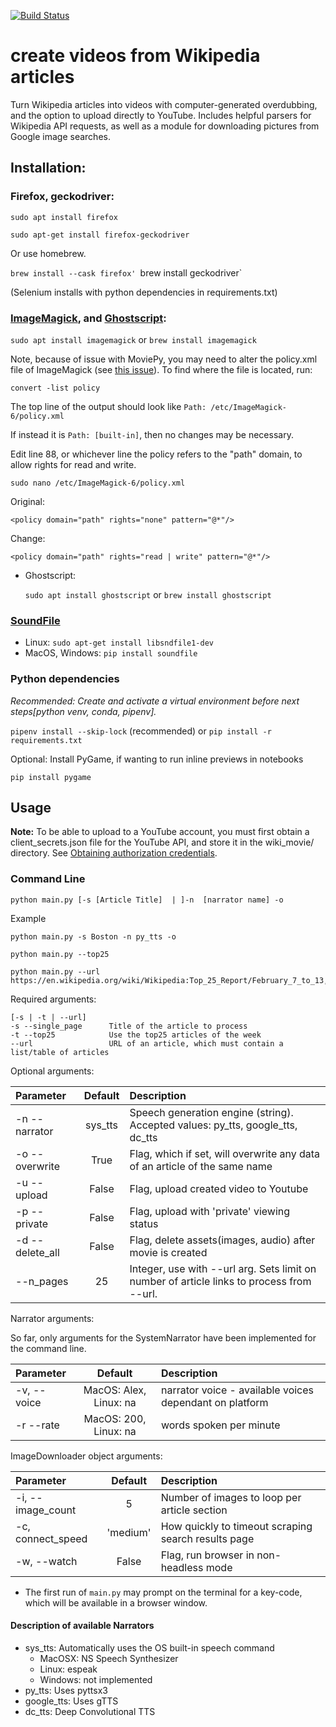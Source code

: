 [![Build Status](https://www.travis-ci.com/jaredkeil/wikiVideoCreator.svg?branch=master)](https://www.travis-ci.com/jaredkeil/wikiVideoCreator)

# create videos from Wikipedia articles

Turn Wikipedia articles into videos with computer-generated overdubbing, and the option to upload directly to YouTube.
Includes helpful parsers for Wikipedia API requests, as well as a module for downloading pictures from Google image searches.

## Installation:

### Firefox, geckodriver:

`sudo apt install firefox`

`sudo apt-get install firefox-geckodriver`

Or use homebrew.

`brew install --cask firefox'
`brew install geckodriver`

(Selenium installs with python dependencies in requirements.txt)


### [ImageMagick](https://imagemagick.org/script/download.php), and [Ghostscript](https://www.ghostscript.com/doc/9.53.3/Install.htm):
    

  `sudo apt install imagemagick` or `brew install imagemagick`

  Note, because of issue with MoviePy, you may need to alter the policy.xml file of ImageMagick (see [this issue](https://github.com/Zulko/moviepy/issues/401#issuecomment-278679961)). To find where the file is located, run:
  
  `convert -list policy`

  The top line of the output should look like
  `Path: /etc/ImageMagick-6/policy.xml`

  If instead it is `Path: [built-in]`, then no changes may be necessary.
  
  Edit line 88, or whichever line the policy refers to the "path" domain, to allow rights for read and write.
  
  `sudo nano /etc/ImageMagick-6/policy.xml`

  Original:
  
  `<policy domain="path" rights="none" pattern="@*"/>`

  Change:

  `<policy domain="path" rights="read | write" pattern="@*"/>`

- Ghostscript:

    `sudo apt install ghostscript` or `brew install ghostscript`

### [SoundFile](https://pysoundfile.readthedocs.io/en/latest/#installation)
   
- Linux: `sudo apt-get install libsndfile1-dev`
- MacOS, Windows: `pip install soundfile`


### Python dependencies
*Recommended: Create and activate a virtual environment before next steps[python venv, conda, pipenv].*

`pipenv install --skip-lock` (recommended) or `pip install -r requirements.txt`

Optional: Install PyGame, if wanting to run inline previews in notebooks

`pip install pygame`

## Usage


**Note:** To be able to upload to a YouTube account, you must first obtain a client_secrets.json file for the YouTube API,
 and store it in the wiki_movie/ directory.
See [Obtaining authorization credentials](https://developers.google.com/youtube/registering_an_application).



### Command Line

    python main.py [-s [Article Title]  | ]-n  [narrator name] -o


Example

    python main.py -s Boston -n py_tts -o
    
    python main.py --top25

    python main.py --url https://en.wikipedia.org/wiki/Wikipedia:Top_25_Report/February_7_to_13,_2021

Required arguments:

    [-s | -t | --url]
    -s --single_page      Title of the article to process
    -t --top25            Use the top25 articles of the week
    --url                 URL of an article, which must contain a list/table of articles            


Optional arguments:

| Parameter                 | Default       | Description   |
| :------------------------ |:-------------:| :-------------|
| -n --narrator   |  sys_tts  | Speech generation engine (string). Accepted values: py_tts, google_tts, dc_tts |
| -o --overwrite  | True      | Flag, which if set, will overwrite any data of an article of the same name |
| -u --upload     | False     | Flag, upload created video to Youtube |
| -p --private    | False     | Flag, upload with 'private' viewing status |
| -d --delete_all | False     | Flag, delete assets(images, audio) after movie is created |
| --n_pages       | 25        | Integer, use with --url arg. Sets limit on number of article links to process from --url.

Narrator arguments:

So far, only arguments for the SystemNarrator have been implemented for the command line.

| Parameter                 | Default       | Description   |
| :------------------------ |:-------------:| :-------------|
| -v, --voice   | MacOS: Alex, Linux: na | narrator voice - available voices dependant on platform |
| -r --rate     | MacOS: 200, Linux: na | words spoken per minute |

ImageDownloader object arguments:

| Parameter                 | Default       | Description   |
| :------------------------ |:-------------:| :-------------|
| -i, --image_count         | 5             | Number of images to loop per article section |
| -c, connect_speed         | 'medium'      | How quickly to timeout scraping search results page |
| -w, --watch               | False         | Flag, run browser in non-headless mode |



 - The first run of `main.py` may prompt on the terminal for a key-code, which will be available in a browser window.

#### Description of available Narrators

- sys_tts: Automatically uses the OS built-in speech command
  - MacOSX: NS Speech Synthesizer
  - Linux: espeak
  - Windows: not implemented
- py_tts: Uses pyttsx3
- google_tts: Uses gTTS
- dc_tts: Deep Convolutional TTS
